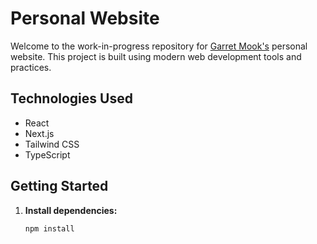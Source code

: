 # Personal Website

Welcome to the work-in-progress repository for [Garret Mook's](https://garretmook.com) personal website. This project is built using modern web development tools and practices.

## Technologies Used

- React
- Next.js
- Tailwind CSS
- TypeScript

## Getting Started

1. **Install dependencies:**
   ```sh
   npm install